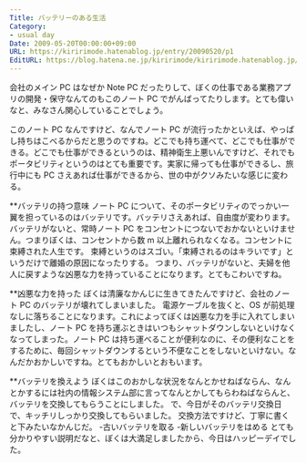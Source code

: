 ```yaml
---
Title: バッテリーのある生活
Category:
- usual day
Date: 2009-05-20T00:00:00+09:00
URL: https://kiririmode.hatenablog.jp/entry/20090520/p1
EditURL: https://blog.hatena.ne.jp/kiririmode/kiririmode.hatenablog.jp/atom/entry/8454420450078213064
---
```



会社のメイン PC はなぜか Note PC だったりして、ぼくの仕事である業務アプリの開発・保守なんてのもこのノート PC でがんばってたりします。とても偉いなと、みなさん関心していることでしょう。

このノート PC なんですけど、なんでノート PC が流行ったかといえば、やっぱし持ちはこべるからだと思うのですね。どこでも持ち運べて、どこでも仕事ができる。どこでも仕事ができるというのは、精神衛生上悪いんですけど、それでもポータビリティというのはとても重要です。実家に帰っても仕事ができるし、旅行中にも PC さえあれば仕事ができるから、世の中がクソみたいな感じに変わる。

**バッテリの持つ意味
ノート PC について、そのポータビリティのでっかい一翼を担っているのはバッテリです。バッテリさえあれば、自由度が変わります。
バッテリがないと、常時ノート PC をコンセントにつないでおかないといけません。つまりぼくは、コンセントから数 m 以上離れられなくなる。コンセントに束縛された人生です。
束縛というのはスゴい。「束縛されるのはキラいです」というだけで離婚の原因になったりする。
つまり、バッテリがないと、夫婦を他人に戻すような凶悪な力を持っていることになります。とてもこわいですね。

**凶悪な力を持った
ぼくは清廉なかんじに生きてきたんですけど、会社のノート PC のバッテリが壊れてしまいました。
電源ケーブルを抜くと、OS が前処理なしに落ちることになります。これによってぼくは凶悪な力を手に入れてしまいましたし、ノート PC を持ち運ぶときはいつもシャットダウンしないといけなくなってしまった。ノート PC は持ち運べることが便利なのに、その便利なことをするために、毎回シャットダウンするという不便なことをしないといけない。なんだかおかしいですね。とてもおかしいとおもいます。

**バッテリを換えよう
ぼくはこのおかしな状況をなんとかせねばならん、なんとかするには社内の情報システム部に言ってなんとかしてもらわねばならんと、バッテリを交換してもらうことにしました。
で、今日がそのバッテリ交換日で、キッチリしっかり交換してもらいました。
交換方法ですけど、丁寧に書くと下みたいなかんじだ。
-古いバッテリを取る
-新しいバッテリをはめる
とても分かりやすい説明だなと、ぼくは大満足しましたから、今日はハッピーデイでした。
